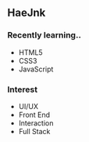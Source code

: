 ## HaeJnk

### Recently learning..
- HTML5
- CSS3
- JavaScript 

### Interest
- UI/UX
- Front End
- Interaction
- Full Stack


<!---
HaeJnk/HaeJnk is a ✨ special ✨ repository because its `README.md` (this file) appears on your GitHub profile.
You can click the Preview link to take a look at your changes.
--->
